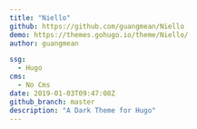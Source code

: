 ```yaml
---
title: "Niello"
github: https://github.com/guangmean/Niello
demo: https://themes.gohugo.io/theme/Niello/
author: guangmean

ssg:
  - Hugo
cms:
  - No Cms
date: 2019-01-03T09:47:08Z
github_branch: master
description: "A Dark Theme for Hugo"
---
```

